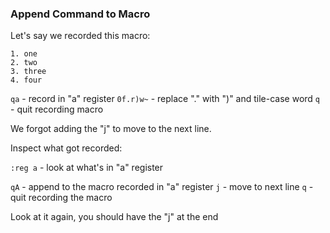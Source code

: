### Append Command to Macro

Let's say we recorded this macro:

```text
1. one
2. two
3. three
4. four
```

`qa` - record in "a" register
`0f.r)w~` - replace "." with ")" and tile-case word
`q` - quit recording macro

We forgot adding the "j" to move to the next line.

Inspect what got recorded:

`:reg a` - look at what's in "a" register

`qA` - append to the macro recorded in "a" register
`j` - move to next line
`q` - quit recording the macro

Look at it again, you should have the "j" at the end
